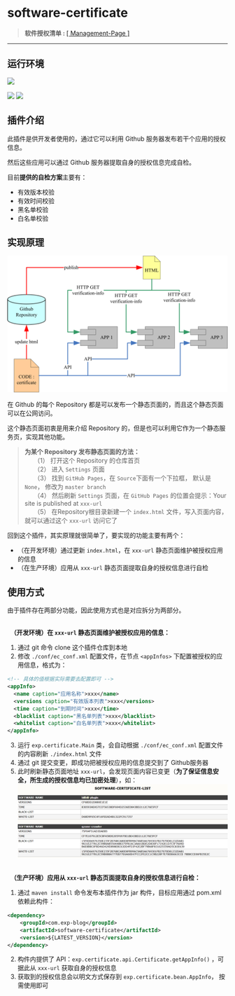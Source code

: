 # software-certificate

> <b>软件授权清单&nbsp;:&nbsp;</b>[[ Management-Page ]](https://lyy289065406.github.io/software-certificate/)

------

## 运行环境

![](https://img.shields.io/badge/JDK-1.8%2B-brightgreen.svg)

![](https://img.shields.io/badge/Platform-Windows-brightgreen.svg) ![](https://img.shields.io/badge/Platform-Mac-brightgreen.svg)


## 插件介绍

此插件是供开发者使用的，通过它可以利用 Github 服务器发布若干个应用的授权信息。

然后这些应用可以通过 Github 服务器提取自身的授权信息完成自检。

目前**提供的自检方案**主要有：

- 有效版本校验
- 有效时间校验
- 黑名单校验
- 白名单校验


## 实现原理

![实现原理](./imgs/01-软件授权校验原理.png)


在 Github 的每个 Repository 都是可以发布一个静态页面的，而且这个静态页面可以在公网访问。

这个静态页面初衷是用来介绍 Repository 的，但是也可以利用它作为一个静态服务页，实现其他功能。


> **为某个 Repository 发布静态页面的方法：**
<br/>　　（1） 打开这个 Repository 的仓库首页
<br/>　　（2） 进入 `Settings` 页面
<br/>　　（3） 找到 `GitHub Pages`，在 `Source`下面有一个下拉框， 默认是 `None`， 修改为 `master branch`
<br/>　　（4） 然后刷新 `Settings` 页面，在 `GitHub Pages` 的位置会提示：Your site is published at `xxx-url`
<br/>　　（5） 在Repository根目录新建一个 `index.html` 文件，写入页面内容，就可以通过这个 `xxx-url` 访问它了


回到这个插件，其实原理就很简单了，要实现的功能主要有两个：

- （在开发环境）通过更新 `index.html`，在 `xxx-url` 静态页面维护被授权应用的信息
- （在生产环境）应用从 `xxx-url` 静态页面提取自身的授权信息进行自检


## 使用方式

由于插件存在两部分功能，因此使用方式也是对应拆分为两部分。

<br/>　**（开发环境）在 `xxx-url` 静态页面维护被授权应用的信息：**

1. 通过 git 命令 clone 这个插件仓库到本地
2. 修改 `./conf/ec_conf.xml` 配置文件，在节点 `<appInfos>` 下配置被授权的应用信息，格式为：

```xml
<!-- 具体的值根据实际需要去配置即可 -->
<appInfo>
  <name caption="应用名称">xxx</name>
  <versions caption="有效版本列表">xxx</versions>
  <time caption="到期时间">xxx</time>
  <blacklist caption="黑名单列表">xxx</blacklist>
  <whitelist caption="白名单列表">xxx</whitelist>
</appInfo>
```

3. 运行 `exp.certificate.Main` 类，会自动根据 `./conf/ec_conf.xml` 配置文件的内容刷新 `./index.html` 文件
4. 通过 git 提交变更，即成功把被授权应用的信息提交到了 Github服务器
5. 此时刷新静态页面地址 `xxx-url`，会发现页面内容已变更（**为了保证信息安全，所生成的授权信息均已加密处理**），如：
![静态页面](./imgs/02-静态页面的授权应用信息.png)



<br/>　**（生产环境）应用从 `xxx-url` 静态页面提取自身的授权信息进行自检：**

1. 通过 `maven install` 命令发布本插件作为 jar 构件，目标应用通过 pom.xml 依赖此构件：

```xml
<dependency>
    <groupId>com.exp-blog</groupId>
    <artifactId>software-certificate</artifactId>
    <version>${LATEST_VERSION}</version>
</dependency>
```

2. 构件内提供了 API：`exp.certificate.api.Certificate.getAppInfo()` ，可据此从 `xxx-url` 获取自身的授权信息
3. 获取到的授权信息会以明文方式保存到 `exp.certificate.bean.AppInfo`， 按需使用即可

